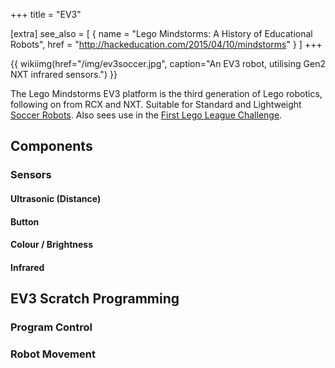 +++
title = "EV3"

[extra]
see_also = [
  { name = "Lego Mindstorms: A History of Educational Robots", href = "http://hackeducation.com/2015/04/10/mindstorms" }
]
+++

{{ wikiimg(href="/img/ev3soccer.jpg", caption="An EV3 robot, utilising Gen2 NXT infrared sensors.") }}

The Lego Mindstorms EV3 platform is the third generation of Lego robotics, following on from RCX and NXT. Suitable for Standard and Lightweight [Soccer Robots](@/wiki/soccer.md). Also sees use in the [First Lego League Challenge](@/wiki/fll.md).

## Components

### Sensors

#### Ultrasonic (Distance)

#### Button

#### Colour / Brightness

#### Infrared

## EV3 Scratch Programming

### Program Control

### Robot Movement

